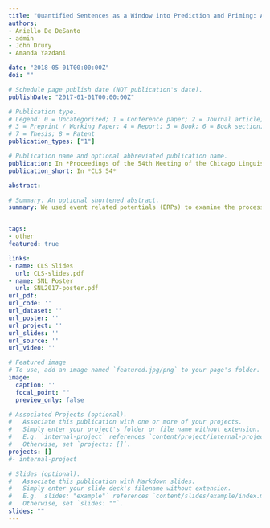 ```yaml
---
title: "Quantified Sentences as a Window into Prediction and Priming: An ERP Study"
authors:
- Aniello De DeSanto
- admin
- John Drury  
- Amanda Yazdani

date: "2018-05-01T00:00:00Z"
doi: ""

# Schedule page publish date (NOT publication's date).
publishDate: "2017-01-01T00:00:00Z"

# Publication type.
# Legend: 0 = Uncategorized; 1 = Conference paper; 2 = Journal article;
# 3 = Preprint / Working Paper; 4 = Report; 5 = Book; 6 = Book section;
# 7 = Thesis; 8 = Patent
publication_types: ["1"]

# Publication name and optional abbreviated publication name.
publication: In *Proceedings of the 54th Meeting of the Chicago Linguistics Society*
publication_short: In *CLS 54*

abstract:

# Summary. An optional shortened abstract.
summary: We used event related potentials (ERPs) to examine the processing of quantified sentences in an auditory/visual truth value judgment task, specifically to probe truth value and quantifier type influences on the N400 and ERP markers of quantifier complexity.


tags:
- other
featured: true

links:
- name: CLS Slides
  url: CLS-slides.pdf
- name: SNL Poster
  url: SNL2017-poster.pdf
url_pdf:
url_code: ''
url_dataset: ''
url_poster: ''
url_project: ''
url_slides: ''
url_source: ''
url_video: ''

# Featured image
# To use, add an image named `featured.jpg/png` to your page's folder.
image:
  caption: ''
  focal_point: ""
  preview_only: false

# Associated Projects (optional).
#   Associate this publication with one or more of your projects.
#   Simply enter your project's folder or file name without extension.
#   E.g. `internal-project` references `content/project/internal-project/index.md`.
#   Otherwise, set `projects: []`.
projects: []
#- internal-project

# Slides (optional).
#   Associate this publication with Markdown slides.
#   Simply enter your slide deck's filename without extension.
#   E.g. `slides: "example"` references `content/slides/example/index.md`.
#   Otherwise, set `slides: ""`.
slides: ""
---
```

